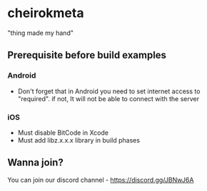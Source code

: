 # cheirokmeta
"thing made my hand"

## Prerequisite before build examples
### Android
- Don't forget that in Android you need to set internet access to "required". if not, It will not be able to connect with the server

### iOS
- Must disable BitCode in Xcode
- Must add libz.x.x.x library in build phases

## Wanna join?
You can join our discord channel - https://discord.gg/JBNwJ6A
